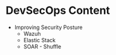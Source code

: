 # DevSecOps Content

- Improving Security Posture
    - Wazuh
    - Elastic Stack
    - SOAR - Shuffle
